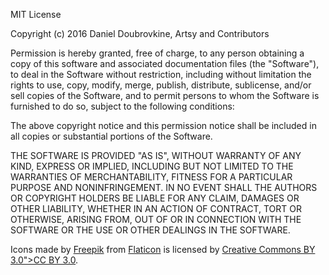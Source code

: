 MIT License

Copyright (c) 2016 Daniel Doubrovkine, Artsy and Contributors

Permission is hereby granted, free of charge, to any person obtaining
a copy of this software and associated documentation files (the
"Software"), to deal in the Software without restriction, including
without limitation the rights to use, copy, modify, merge, publish,
distribute, sublicense, and/or sell copies of the Software, and to
permit persons to whom the Software is furnished to do so, subject to
the following conditions:

The above copyright notice and this permission notice shall be
included in all copies or substantial portions of the Software.

THE SOFTWARE IS PROVIDED "AS IS", WITHOUT WARRANTY OF ANY KIND,
EXPRESS OR IMPLIED, INCLUDING BUT NOT LIMITED TO THE WARRANTIES OF
MERCHANTABILITY, FITNESS FOR A PARTICULAR PURPOSE AND
NONINFRINGEMENT. IN NO EVENT SHALL THE AUTHORS OR COPYRIGHT HOLDERS BE
LIABLE FOR ANY CLAIM, DAMAGES OR OTHER LIABILITY, WHETHER IN AN ACTION
OF CONTRACT, TORT OR OTHERWISE, ARISING FROM, OUT OF OR IN CONNECTION
WITH THE SOFTWARE OR THE USE OR OTHER DEALINGS IN THE SOFTWARE.

Icons made by [Freepik](http://www.freepik.com) from [Flaticon](http://www.flaticon.com)
is licensed by [Creative Commons BY 3.0">CC BY 3.0](http://creativecommons.org/licenses/by/3.0/).
